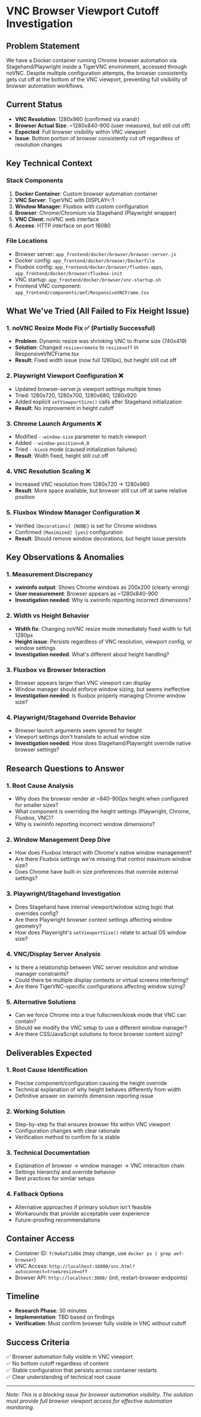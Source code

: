 # VNC Browser Viewport Cutoff Investigation

## Problem Statement
We have a Docker container running Chrome browser automation via Stagehand/Playwright inside a TigerVNC environment, accessed through noVNC. Despite multiple configuration attempts, the browser consistently gets cut off at the bottom of the VNC viewport, preventing full visibility of browser automation workflows.

## Current Status
- **VNC Resolution**: 1280x960 (confirmed via xrandr)
- **Browser Actual Size**: ~1280x840-900 (user measured, but still cut off)
- **Expected**: Full browser visibility within VNC viewport
- **Issue**: Bottom portion of browser consistently cut off regardless of resolution changes

## Key Technical Context

### Stack Components
1. **Docker Container**: Custom browser automation container
2. **VNC Server**: TigerVNC with DISPLAY=:1
3. **Window Manager**: Fluxbox with custom configuration
4. **Browser**: Chrome/Chromium via Stagehand (Playwright wrapper)
5. **VNC Client**: noVNC web interface
6. **Access**: HTTP interface on port 16080

### File Locations
- Browser server: `app_frontend/docker/browser/browser-server.js`
- Docker config: `app_frontend/docker/browser/Dockerfile`
- Fluxbox config: `app_frontend/docker/browser/fluxbox-apps`, `app_frontend/docker/browser/fluxbox-init`
- VNC startup: `app_frontend/docker/browser/vnc-startup.sh`
- Frontend VNC component: `app_frontend/components/aef/ResponsiveVNCFrame.tsx`

## What We've Tried (All Failed to Fix Height Issue)

### 1. noVNC Resize Mode Fix ✅ (Partially Successful)
- **Problem**: Dynamic resize was shrinking VNC to iframe size (740x419)
- **Solution**: Changed `resize=remote` to `resize=off` in ResponsiveVNCFrame.tsx
- **Result**: Fixed width issue (now full 1280px), but height still cut off

### 2. Playwright Viewport Configuration ❌
- Updated browser-server.js viewport settings multiple times
- Tried: 1280x720, 1280x700, 1280x680, 1280x920
- Added explicit `setViewportSize()` calls after Stagehand initialization
- **Result**: No improvement in height cutoff

### 3. Chrome Launch Arguments ❌
- Modified `--window-size` parameter to match viewport
- Added `--window-position=0,0`
- Tried `--kiosk` mode (caused initialization failures)
- **Result**: Width fixed, height still cut off

### 4. VNC Resolution Scaling ❌
- Increased VNC resolution from 1280x720 → 1280x960
- **Result**: More space available, but browser still cut off at same relative position

### 5. Fluxbox Window Manager Configuration ❌
- Verified `[Decorations] {NONE}` is set for Chrome windows
- Confirmed `[Maximized] {yes}` configuration
- **Result**: Should remove window decorations, but height issue persists

## Key Observations & Anomalies

### 1. Measurement Discrepancy
- **xwininfo output**: Shows Chrome windows as 200x200 (clearly wrong)
- **User measurement**: Browser appears as ~1280x840-900
- **Investigation needed**: Why is xwininfo reporting incorrect dimensions?

### 2. Width vs Height Behavior
- **Width fix**: Changing noVNC resize mode immediately fixed width to full 1280px
- **Height issue**: Persists regardless of VNC resolution, viewport config, or window settings
- **Investigation needed**: What's different about height handling?

### 3. Fluxbox vs Browser Interaction
- Browser appears larger than VNC viewport can display
- Window manager should enforce window sizing, but seems ineffective
- **Investigation needed**: Is fluxbox properly managing Chrome window size?

### 4. Playwright/Stagehand Override Behavior
- Browser launch arguments seem ignored for height
- Viewport settings don't translate to actual window size
- **Investigation needed**: How does Stagehand/Playwright override native browser settings?

## Research Questions to Answer

### 1. Root Cause Analysis
- Why does the browser render at ~840-900px height when configured for smaller sizes?
- What component is overriding the height settings (Playwright, Chrome, Fluxbox, VNC)?
- Why is xwininfo reporting incorrect window dimensions?

### 2. Window Management Deep Dive
- How does Fluxbox interact with Chrome's native window management?
- Are there Fluxbox settings we're missing that control maximum window size?
- Does Chrome have built-in size preferences that override external settings?

### 3. Playwright/Stagehand Investigation
- Does Stagehand have internal viewport/window sizing logic that overrides config?
- Are there Playwright browser context settings affecting window geometry?
- How does Playwright's `setViewportSize()` relate to actual OS window size?

### 4. VNC/Display Server Analysis
- Is there a relationship between VNC server resolution and window manager constraints?
- Could there be multiple display contexts or virtual screens interfering?
- Are there TigerVNC-specific configurations affecting window sizing?

### 5. Alternative Solutions
- Can we force Chrome into a true fullscreen/kiosk mode that VNC can contain?
- Should we modify the VNC setup to use a different window manager?
- Are there CSS/JavaScript solutions to force browser content sizing?

## Deliverables Expected

### 1. Root Cause Identification
- Precise component/configuration causing the height override
- Technical explanation of why height behaves differently from width
- Definitive answer on xwininfo dimension reporting issue

### 2. Working Solution
- Step-by-step fix that ensures browser fits within VNC viewport
- Configuration changes with clear rationale
- Verification method to confirm fix is stable

### 3. Technical Documentation
- Explanation of browser → window manager → VNC interaction chain
- Settings hierarchy and override behavior
- Best practices for similar setups

### 4. Fallback Options
- Alternative approaches if primary solution isn't feasible
- Workarounds that provide acceptable user experience
- Future-proofing recommendations

## Container Access
- Container ID: `fc9a6af11d04` (may change, use `docker ps | grep aef-browser`)
- VNC Access: `http://localhost:16080/vnc.html?autoconnect=true&resize=off`
- Browser API: `http://localhost:3000/` (init, restart-browser endpoints)

## Timeline
- **Research Phase**: 30 minutes
- **Implementation**: TBD based on findings
- **Verification**: Must confirm browser fully visible in VNC without cutoff

## Success Criteria
✅ Browser automation fully visible in VNC viewport  
✅ No bottom cutoff regardless of content  
✅ Stable configuration that persists across container restarts  
✅ Clear understanding of technical root cause  

---

*Note: This is a blocking issue for browser automation visibility. The solution must provide full browser viewport access for effective automation monitoring.* 
